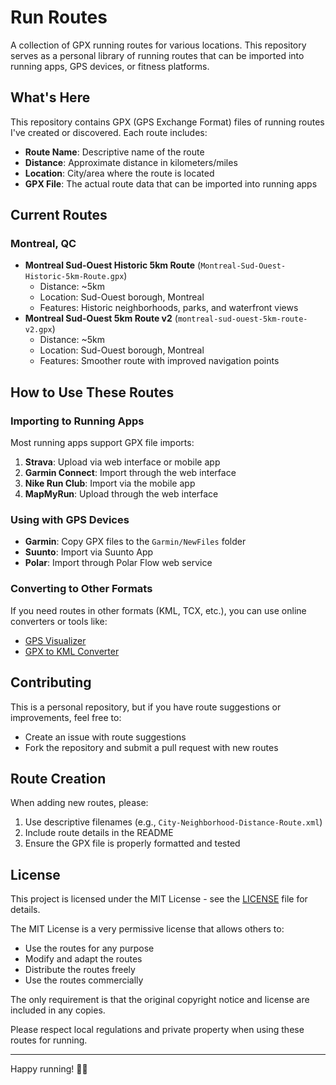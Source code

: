 # Run Routes

A collection of GPX running routes for various locations. This repository serves as a personal library of running routes that can be imported into running apps, GPS devices, or fitness platforms.

## What's Here

This repository contains GPX (GPS Exchange Format) files of running routes I've created or discovered. Each route includes:

- **Route Name**: Descriptive name of the route
- **Distance**: Approximate distance in kilometers/miles
- **Location**: City/area where the route is located
- **GPX File**: The actual route data that can be imported into running apps

## Current Routes

### Montreal, QC

- **Montreal Sud-Ouest Historic 5km Route** (`Montreal-Sud-Ouest-Historic-5km-Route.gpx`)
  - Distance: ~5km
  - Location: Sud-Ouest borough, Montreal
  - Features: Historic neighborhoods, parks, and waterfront views
- **Montreal Sud-Ouest 5km Route v2** (`montreal-sud-ouest-5km-route-v2.gpx`)
  - Distance: ~5km
  - Location: Sud-Ouest borough, Montreal
  - Features: Smoother route with improved navigation points

## How to Use These Routes

### Importing to Running Apps

Most running apps support GPX file imports:

1. **Strava**: Upload via web interface or mobile app
2. **Garmin Connect**: Import through the web interface
3. **Nike Run Club**: Import via the mobile app
4. **MapMyRun**: Upload through the web interface

### Using with GPS Devices

- **Garmin**: Copy GPX files to the `Garmin/NewFiles` folder
- **Suunto**: Import via Suunto App
- **Polar**: Import through Polar Flow web service

### Converting to Other Formats

If you need routes in other formats (KML, TCX, etc.), you can use online converters or tools like:

- [GPS Visualizer](https://www.gpsvisualizer.com/)
- [GPX to KML Converter](https://www.gpsvisualizer.com/convert_input)

## Contributing

This is a personal repository, but if you have route suggestions or improvements, feel free to:

- Create an issue with route suggestions
- Fork the repository and submit a pull request with new routes

## Route Creation

When adding new routes, please:

1. Use descriptive filenames (e.g., `City-Neighborhood-Distance-Route.xml`)
2. Include route details in the README
3. Ensure the GPX file is properly formatted and tested

## License

This project is licensed under the MIT License - see the [LICENSE](LICENSE) file for details.

The MIT License is a very permissive license that allows others to:

- Use the routes for any purpose
- Modify and adapt the routes
- Distribute the routes freely
- Use the routes commercially

The only requirement is that the original copyright notice and license are included in any copies.

Please respect local regulations and private property when using these routes for running.

---

Happy running! 🏃‍♂️
